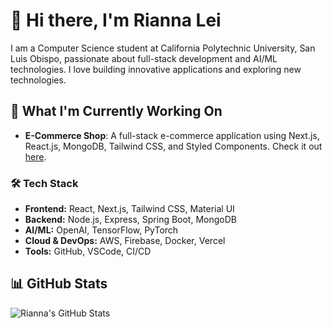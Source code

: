 # 🌟 Hi there, I'm Rianna Lei 

I am a Computer Science student at California Polytechnic University, San Luis Obispo, passionate about full-stack development and AI/ML technologies. I love building innovative applications and exploring new technologies.

## 🌱 What I'm Currently Working On
- **E-Commerce Shop**: A full-stack e-commerce application using Next.js, React.js, MongoDB, Tailwind CSS, and Styled Components. Check it out [here](https://github.com/riannalei/E-Commerce-Shop.git).

### 🛠 Tech Stack 
- **Frontend:** React, Next.js, Tailwind CSS, Material UI
- **Backend:** Node.js, Express, Spring Boot, MongoDB
- **AI/ML:** OpenAI, TensorFlow, PyTorch
- **Cloud & DevOps:** AWS, Firebase, Docker, Vercel
- **Tools:** GitHub, VSCode, CI/CD

## 📊 GitHub Stats
![Rianna's GitHub Stats](https://github-readme-stats.vercel.app/api?username=riannalei&show_icons=true&theme=radical)
